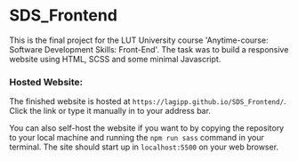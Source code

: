 # SDS_Frontend

This is the final project for the LUT University course 'Anytime-course: Software Development Skills: Front-End'.
The task was to build a responsive website using HTML, SCSS and some minimal Javascript.

### Hosted Website: 

The finished website is hosted at `https://lagipp.github.io/SDS_Frontend/`. Click the link or type it manually in to your address bar.

You can also self-host the website if you want to by copying the repository to your local machine and running the `npm run sass` command in your terminal.
The site should start up in `localhost:5500` on your web browser.
